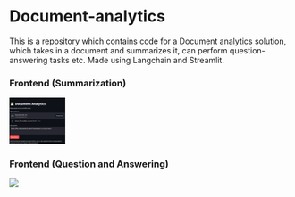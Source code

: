 # Document-analytics
This is a repository which contains code for a Document analytics solution, which takes in a document and summarizes it, can perform question-answering tasks etc. Made using Langchain and Streamlit.
### Frontend (Summarization)
<img src="https://raw.githubusercontent.com/adarsh1chand/Document-analytics/main/Screenshot_QA_1_app.png" width="100">

### Frontend (Question and Answering)
<img src="[QA](./Screenshot_QA_app.png)" width="100">
